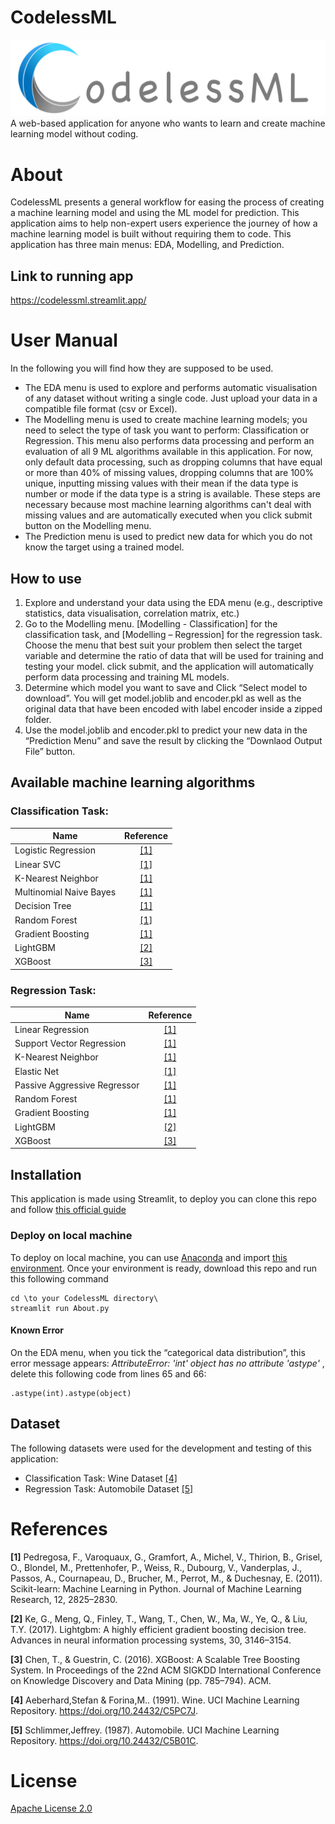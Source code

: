 # CodelessML
![CodelessML](https://github.com/hanifnoerr/CodelessML/blob/main/CodelessML.png?raw=true)
A web-based application for anyone who wants to learn and create machine learning model without coding.

# About

CodelessML presents a general workflow for easing the process of creating a machine learning model and using the ML model for prediction. This application aims to help non-expert users experience the journey of how a machine learning model is built without requiring them to code. This application has three main menus: EDA, Modelling, and Prediction.

## Link to running app

https://codelessml.streamlit.app/

# User Manual

In the following you will find how they are supposed to be used.
- The EDA menu is used to explore and performs automatic visualisation of any dataset without writing a single code. Just upload your data in a compatible file format (csv or Excel).
- The Modelling menu is used to create machine learning models; you need to select the type of task you want to perform: Classification or Regression. This menu also performs data processing and perform an evaluation of all 9 ML algorithms available in this application. For now, only default data processing, such as dropping columns that have equal or more than 40% of missing values, dropping columns that are 100% unique, inputting missing values with their mean if the data type is number or mode if the data type is a string is available. These steps are necessary because most machine learning algorithms can't deal with missing values and are automatically executed when you click submit button on the Modelling menu.
- The Prediction menu is used to predict new data for which you do not know the target using a trained model.

## How to use

1. Explore and understand your data using the EDA menu (e.g., descriptive statistics, data visualisation, correlation matrix, etc.)
2. Go to the Modelling menu. [Modelling - Classification] for the classification task, and [Modelling – Regression] for the regression task. Choose the menu that best suit your problem then select the target variable and determine the ratio of data that will be used for training and testing your model. click submit, and the application will automatically perform data processing and training ML models.
3. Determine which model you want to save and Click “Select model to download”. You will get model.joblib and encoder.pkl as well as the original data that have been encoded with label encoder inside a zipped folder.
4. Use the model.joblib and encoder.pkl to predict your new data in the “Prediction Menu” and save the result by clicking the “Downlaod Output File” button.

## Available machine learning algorithms

### Classification Task:

| Name                                	|          Reference         	|
|--------------------------------------	|:--------------------------:	|
| Logistic Regression    	|        [[1]](#c1)        	|
| Linear SVC       	|        [[1]](#c1)       	|
| K-Nearest Neighbor       	|        [[1]](#c1)       	|
| Multinomial Naive Bayes                 	|  [[1]](#c1) 	|
| Decision Tree            	| [[1]](#c1) 	|
| Random Forest       	|  [[1]](#c1) 	|
| Gradient Boosting   	|        [[1]](#c1)        	|
| LightGBM      	|        [[2]](#c2)        	|
| XGBoost          |        [[3]](#c3)           |

### Regression Task:

| Name                                	|          Reference         	|
|--------------------------------------	|:--------------------------:	|
| Linear Regression    	|        [[1]](#c1)        	|
| Support Vector Regression       	|        [[1]](#c1)       	|
| K-Nearest Neighbor       	|        [[1]](#c1)       	|
| Elastic Net                 	|  [[1]](#c1) 	|
| Passive Aggressive Regressor            	| [[1]](#c1) 	|
| Random Forest       	|  [[1]](#c1) 	|
| Gradient Boosting   	|        [[1]](#c1)        	|
| LightGBM      	|        [[2]](#c2)        	|
| XGBoost          |        [[3]](#c3)           |

## Installation 
This application is made using Streamlit, to deploy you can clone this repo and follow [this official guide](https://docs.streamlit.io/streamlit-community-cloud/get-started/deploy-an-app)

### Deploy on local machine
To deploy on local machine, you can use [Anaconda](https://www.anaconda.com/) and import [this environment](https://github.com/hanifnoerr/CodelessML/blob/main/anaconda_env.yaml).
Once your environment is ready, download this repo and run this following command
```
cd \to your CodelessML directory\
streamlit run About.py
```

#### Known Error
On the EDA menu, when you tick the “categorical data distribution”, this error message appears:
_AttributeError: 'int' object has no attribute 'astype'_ , delete this following code from lines 65 and 66:
```
.astype(int).astype(object)
```

## Dataset

The following datasets were used for the development and testing of this application:
- Classification Task: Wine Dataset [[4]](#c4)
- Regression Task: Automobile Dataset [[5]](#c5)
  
# References

<a name="c1">**[1]**</a> Pedregosa, F., Varoquaux, G., Gramfort, A., Michel, V., Thirion, B., Grisel, O., Blondel, M., Prettenhofer, P., Weiss, R., Dubourg, V., Vanderplas, J., Passos, A., Cournapeau, D., Brucher, M., Perrot, M., & Duchesnay, E. (2011). Scikit-learn: Machine Learning in Python. Journal of Machine Learning Research, 12, 2825–2830.
 
<a name="c2">**[2]**</a> Ke, G., Meng, Q., Finley, T., Wang, T., Chen, W., Ma, W., Ye, Q., & Liu, T.Y. (2017). Lightgbm: A highly efficient gradient boosting decision tree. Advances in neural information processing systems, 30, 3146–3154.

<a name="c3">**[3]**</a> Chen, T., & Guestrin, C. (2016). XGBoost: A Scalable Tree Boosting System. In Proceedings of the 22nd ACM SIGKDD International Conference on Knowledge Discovery and Data Mining (pp. 785–794). ACM.

<a name="c4">**[4]**</a> Aeberhard,Stefan & Forina,M.. (1991). Wine. UCI Machine Learning Repository. https://doi.org/10.24432/C5PC7J.

<a name="c5">**[5]**</a> Schlimmer,Jeffrey. (1987). Automobile. UCI Machine Learning Repository. https://doi.org/10.24432/C5B01C.

# License

[Apache License 2.0](https://www.apache.org/licenses/LICENSE-2.0)
